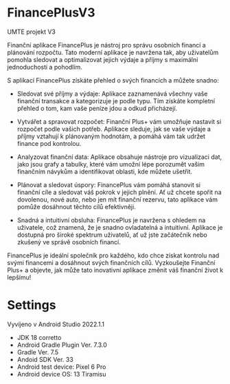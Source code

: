 # FinancePlusV3
UMTE projekt V3

Finanční aplikace FinancePlus je  nástroj pro správu osobních financí a plánování rozpočtu. Tato moderní aplikace je navržena tak, aby uživatelům pomohla sledovat a optimalizovat jejich výdaje a příjmy s maximální jednoduchostí a pohodlím.

S aplikací FinancePlus získáte přehled o svých financích a můžete snadno:
- Sledovat své příjmy a výdaje: Aplikace zaznamenává všechny vaše finanční transakce a kategorizuje je podle typu. Tím získáte kompletní přehled o tom, kam vaše peníze jdou a odkud přicházejí.
- Vytvářet a spravovat rozpočet: Finanční Plus+ vám umožňuje nastavit si rozpočet podle vašich potřeb. Aplikace sleduje, jak se vaše výdaje a příjmy vztahují k plánovaným hodnotám, a pomáhá vám tak udržet finance pod kontrolou.

- Analyzovat finanční data: Aplikace obsahuje nástroje pro vizualizaci dat, jako jsou grafy a tabulky, které vám umožní lépe porozumět vašim finančním návykům a identifikovat oblasti, kde můžete ušetřit.

- Plánovat a sledovat úspory: FinancePlus vám pomáhá stanovit si finanční cíle a sledovat váš pokrok v jejich plnění. Ať už chcete spořit na dovolenou, nové auto, nebo jen mít finanční rezervu, tato aplikace vám pomůže dosáhnout těchto cílů efektivněji.

- Snadná a intuitivní obsluha: FinancePlus je navržena s ohledem na uživatele, což znamená, že je snadno ovladatelná a intuitivní. Aplikace je dostupná pro široké spektrum uživatelů, ať už jste začátečník nebo zkušený ve správě osobních financí.

FinancePlus je ideální společník pro každého, kdo chce získat kontrolu nad svými financemi a dosáhnout svých finančních cílů. Vyzkoušejte Finanční Plus+ a objevte, jak může tato inovativní aplikace změnit váš finanční život k lepšímu!

# Settings
Vyvíjeno v Android Studio 2022.1.1
- JDK 18 corretto 
- Android Gradle Plugin Ver. 7.3.0
- Gradle Ver. 7.5
- Andoid SDK Ver. 33
- Android test device: Pixel 6 Pro
- Android device OS: 13 Tiramisu 
